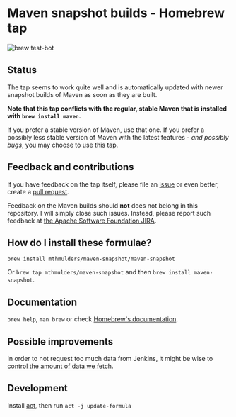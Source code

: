 # Maven snapshot builds - Homebrew tap

![brew test-bot](https://github.com/mthmulders/homebrew-maven-snapshot/workflows/brew%20test-bot/badge.svg)

## Status
The tap seems to work quite well and is automatically updated with newer snapshot builds of Maven as soon as they are built.

**Note that this tap conflicts with the regular, stable Maven that is installed with `brew install maven`.**


If you prefer a stable version of Maven, use that one.
If you prefer a possibly less stable version of Maven with the latest features - _and possibly bugs_, you may choose to use this tap.

## Feedback and contributions
If you have feedback on the tap itself, please file an [issue](https://github.com/mthmulders/homebrew-maven-snapshot/issues) or even better, create a [pull request](https://github.com/mthmulders/homebrew-maven-snapshot/pulls).

Feedback on the Maven builds should **not** does not belong in this repository.
I will simply close such issues.
Instead, please report such feedback at [the Apache Software Foundation JIRA](https://issues.apache.org/jira/browse/MNG).

## How do I install these formulae?
`brew install mthmulders/maven-snapshot/maven-snapshot`

Or `brew tap mthmulders/maven-snapshot` and then `brew install maven-snapshot`.

## Documentation
`brew help`, `man brew` or check [Homebrew's documentation](https://docs.brew.sh).

## Possible improvements
In order to not request too much data from Jenkins, it might be wise to [control the amount of data we fetch](https://ci-builds.apache.org/job/Maven/job/maven-box/job/maven/job/master/api/).

## Development
Install [act](https://github.com/nektos/act/), then run `act -j update-formula`